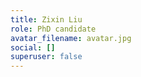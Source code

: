 ```yaml
---
title: Zixin Liu
role: PhD candidate
avatar_filename: avatar.jpg
social: []
superuser: false
---
```

